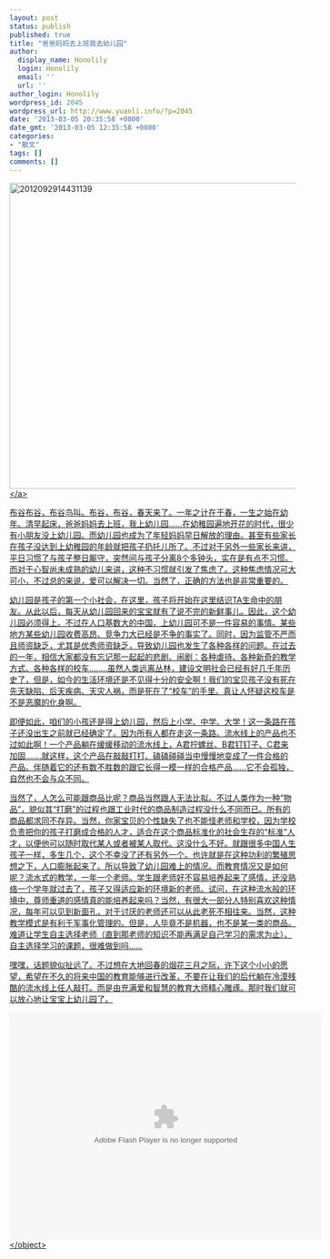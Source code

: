 ```yaml
---
layout: post
status: publish
published: true
title: "爸爸妈妈去上班我去幼儿园"
author:
  display_name: Honolily
  login: Honolily
  email: ''
  url: ''
author_login: Honolily
wordpress_id: 2045
wordpress_url: http://www.yuanli.info/?p=2045
date: '2013-03-05 20:35:58 +0800'
date_gmt: '2013-03-05 12:35:58 +0800'
categories:
- "散文"
tags: []
comments: []
---
```

<p><a href="http:&#47;&#47;www.yuanli.info&#47;archives&#47;2045.html&#47;attachment&#47;2012092914431139" rel="attachment wp-att-2046"><img src="http:&#47;&#47;www.yuanli.info&#47;wp-content&#47;uploads&#47;2013&#47;03&#47;2012092914431139.jpg" alt="2012092914431139" width="720" height="538" class="aligncenter size-full wp-image-2046" &#47;><&#47;a></p>
<p>	布谷布谷，布谷鸟叫。布谷，布谷，春天来了。一年之计在于春，一生之始在幼年。清早起床，爸爸妈妈去上班，我上幼儿园&hellip;&hellip;在幼稚园遍地开花的时代，很少有小朋友没上幼儿园。而幼儿园也成为了年轻妈妈早日解放的理由。甚至有些家长在孩子没达到上幼稚园的年龄就把孩子扔托儿所了。不过对于另外一些家长来讲，平日习惯了与孩子整日厮守，突然间与孩子分离8个多钟头，实在是有点不习惯。而对于心智尚未成熟的幼儿来讲，这种不习惯就引发了焦虑了。这种焦虑情况可大可小，不过总的来说，爱可以解决一切。当然了，正确的方法也是非常重要的。</p>
<p>	幼儿园是孩子的第一个小社会，在这里，孩子将开始在这里结识TA生命中的朋友。从此以后，每天从幼儿园回来的宝宝就有了说不完的新鲜事儿。因此，这个幼儿园必须得上。不过在人口基数大的中国，上幼儿园可不是一件容易的事情。某些地方某些幼儿园收费高昂、竞争力大已经是不争的事实了。同时，因为监管不严而且师资缺乏，尤其是优秀师资缺乏，导致幼儿园也发生了各种各样的问题。在过去的一年，相信大家都没有忘记那一起起的悲剧、闹剧：各种虐待、各种新奇的教学方式、各种各样的校车&hellip;&hellip;..虽然人类远离丛林，建设文明社会已经有好几千年历史了，但是，如今的生活环境还是不见得十分的安全啊！我们的宝贝孩子没有死在先天缺陷、后天疾病、天灾人祸，而是死在了&ldquo;校车&rdquo;的手里。真让人怀疑这校车是不是恶魔的化身啊。</p>
<p>	即便如此，咱们的小孩还是得上幼儿园，然后上小学、中学、大学！这一条路在孩子还没出生之前就已经确定了。因为所有人都在走这一条路。流水线上的产品也不过如此啊！一个产品躺在缓缓移动的流水线上，A君拧螺丝、B君钉钉子、C君来加固&hellip;&hellip;.就这样，这个产品在敲敲打打、磕磕碰碰当中慢慢地变成了一件合格的产品。伴随着它的还有数不胜数的跟它长得一模一样的合格产品&hellip;&hellip;它不会孤独，自然也不会与众不同。</p>
<p>	当然了，人怎么可能跟商品比呢？商品当然跟人无法比拟。不过人类作为一种&ldquo;物品&rdquo;，貌似其&ldquo;打磨&rdquo;的过程也跟工业时代的商品制造过程没什么不同而已。所有的商品都求同不存异。当然，你家宝贝的个性缺失了也不能怪老师和学校，因为学校负责把你的孩子打磨成合格的人才，适合在这个商品标准化的社会生存的&ldquo;标准&rdquo;人才，以便他可以随时取代某人或者被某人取代。这没什么不好。就跟很多中国人生孩子一样，多生几个，这个不幸没了还有另外一个。也许就是在这种功利的繁殖思想之下，人口膨胀起来了。所以导致了幼儿园难上的情况。而教育情况又是如何呢？流水式的教学，一年一个老师。学生跟老师好不容易培养起来了感情，还没熟络一个学年就过去了，孩子又得适应新的环境新的老师。试问，在这种流水般的环境中，尊师重道的感情真的能培养起来吗？当然，有很大一部分人特别喜欢这种情况，每年可以见到新面孔，对于讨厌的老师还可以从此老死不相往来。当然，这种教学模式是有利于军事化管理的。但是，人毕竟不是机器，也不是某一类的商品。难道让学生自主选择老师（直到那老师的知识不能再满足自己学习的需求为止）、自主选择学习的课题，很难做到吗&hellip;&hellip;</p>
<p>	嘿嘿，话题貌似扯远了。不过想在大地回春的烟花三月之际，许下这个小小的愿望，希望在不久的将来中国的教育能够进行改革，不要在让我们的后代躺在冷漠残酷的流水线上任人敲打。而是由充满爱和智慧的教育大师精心雕琢。那时我们就可以放心地让宝宝上幼儿园了。</p>
<p><object classid="clsid:d27cdb6e-ae6d-11cf-96b8-444553540000" width="550" height="400" codebase="http:&#47;&#47;download.macromedia.com&#47;pub&#47;shockwave&#47;cabs&#47;flash&#47;swflash.cab#version=6,0,40,0"><param name="src" value="http:&#47;&#47;player.youku.com&#47;player.php&#47;sid&#47;XMjQ5NDYzMzA0&#47;v.swf" &#47;><param name="quality" value="high" &#47;><embed type="application&#47;x-shockwave-flash" width="550" height="400" src="http:&#47;&#47;player.youku.com&#47;player.php&#47;sid&#47;XMjcyMTUxNjUy&#47;v.swf" quality="high"&#47;><&#47;object></p>
